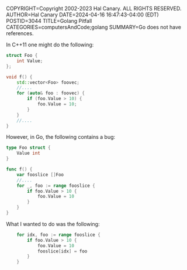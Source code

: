COPYRIGHT=Copyright 2002-2023 Hal Canary. ALL RIGHTS RESERVED.
AUTHOR=Hal Canary
DATE=2024-04-16 16:47:43-04:00 (EDT)
POSTID=3044
TITLE=Golang Pitfall
CATEGORIES=computersAndCode;golang
SUMMARY=Go does not have references.

In C++11 one might do the following:

```cxx
struct Foo {
    int Value;
};

void f() {
    std::vector<Foo> foovec;
    //....
    for (auto& foo : foovec) {
        if (foo.Value > 10) {
            foo.Value = 10;
        }
    }
    //....
}
```

However, in Go, the following contains a bug:

```go
type Foo struct {
    Value int
}   

func f() {
    var fooslice []Foo
    //....
    for _, foo := range fooslice {
        if foo.Value > 10 {
            foo.Value = 10
        }
    }
}
```

What I wanted to do was the following:

```go
    for idx, foo := range fooslice {
        if foo.Value > 10 {
            foo.Value = 10
            fooslice[idx] = foo
        }
    }
```
